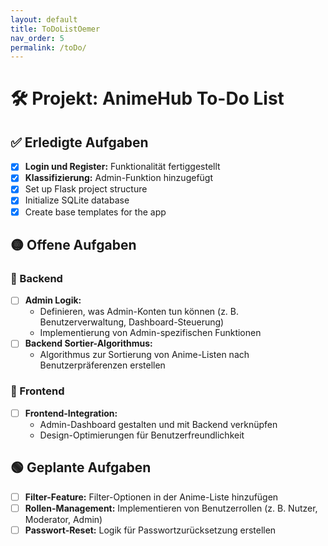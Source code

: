 ```yaml
---
layout: default
title: ToDoListOemer
nav_order: 5
permalink: /toDo/
---
```


# 🛠️ Projekt: AnimeHub To-Do List

## ✅ Erledigte Aufgaben
- [x] **Login und Register:** Funktionalität fertiggestellt
- [x] **Klassifizierung:** Admin-Funktion hinzugefügt
- [x] Set up Flask project structure
- [x] Initialize SQLite database
- [x] Create base templates for the app

## 🟡 Offene Aufgaben

### 📝 Backend
- [ ] **Admin Logik:** 
  - Definieren, was Admin-Konten tun können (z. B. Benutzerverwaltung, Dashboard-Steuerung)
  - Implementierung von Admin-spezifischen Funktionen
- [ ] **Backend Sortier-Algorithmus:** 
  - Algorithmus zur Sortierung von Anime-Listen nach Benutzerpräferenzen erstellen

### 🎨 Frontend
- [ ] **Frontend-Integration:** 
  - Admin-Dashboard gestalten und mit Backend verknüpfen
  - Design-Optimierungen für Benutzerfreundlichkeit

## 🟢 Geplante Aufgaben
- [ ] **Filter-Feature:** Filter-Optionen in der Anime-Liste hinzufügen
- [ ] **Rollen-Management:** Implementieren von Benutzerrollen (z. B. Nutzer, Moderator, Admin)
- [ ] **Passwort-Reset:** Logik für Passwortzurücksetzung erstellen
